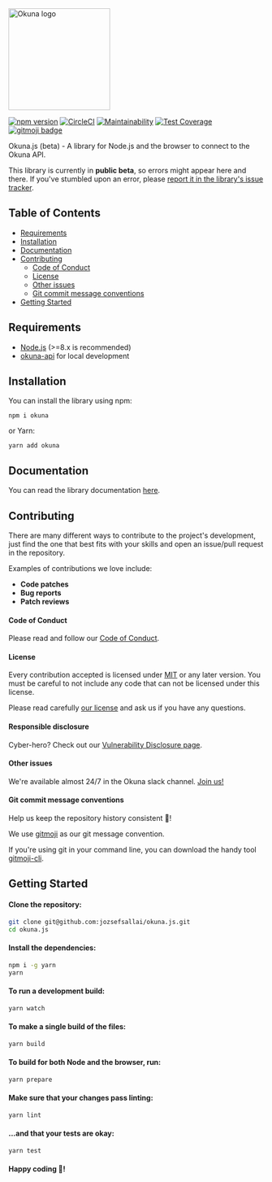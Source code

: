 <img alt="Okuna logo" src="https://i.snag.gy/FAgp8K.jpg" width="200">

[![npm version](https://img.shields.io/npm/v/okuna.svg?style=flat-square)](https://www.npmjs.com/package/okuna) [![CircleCI](https://circleci.com/gh/OkunaOrg/okuna-js/tree/master.svg?style=svg)](https://circleci.com/gh/OkunaOrg/okuna-js/tree/master) [![Maintainability](https://api.codeclimate.com/v1/badges/ac3ecb4e41ecfc2ecaf8/maintainability)](https://codeclimate.com/github/OkunaOrg/okuna-js/maintainability) [![Test Coverage](https://api.codeclimate.com/v1/badges/ac3ecb4e41ecfc2ecaf8/test_coverage)](https://codeclimate.com/github/OkunaOrg/okuna-js/test_coverage) [![gitmoji badge](https://img.shields.io/badge/gitmoji-%20😜%20😍-FFDD67.svg?style=flat-square)](https://github.com/carloscuesta/gitmoji)

Okuna.js (beta) - A library for Node.js and the browser to connect to the Okuna API.

This library is currently in **public beta**, so errors might appear here and there. If you've stumbled upon an error, please [report it in the library's issue tracker](https://github.com/OkunaOrg/okuna-js/issues/new).

## Table of Contents
- [Requirements](#requirements)
- [Installation](#installation)
- [Documentation](#documentation)
- [Contributing](#contributing)
    + [Code of Conduct](#code-of-conduct)
    + [License](#license)
    + [Other issues](#other-issues)
    + [Git commit message conventions](#git-commit-message-conventions)
- [Getting Started](#getting-started)

## Requirements
* [Node.js](https://nodejs.org/en/) (>=8.x is recommended)
* [okuna-api](https://github.com/OkunaOrg/okuna-api) for local development

## Installation

You can install the library using npm:

```
npm i okuna
```

or Yarn:

```
yarn add okuna
```

## Documentation

You can read the library documentation [here](https://okunaorg.github.io/okuna-js/).

## Contributing

There are many different ways to contribute to the project's development, just find the one that best fits with your skills and open an issue/pull request in the repository.

Examples of contributions we love include:

- **Code patches**
- **Bug reports**
- **Patch reviews**

#### Code of Conduct

Please read and follow our [Code of Conduct](https://github.com/OkunaOrg/okuna-js/blob/master/CODE_OF_CONDUCT.md).

#### License

Every contribution accepted is licensed under [MIT](https://opensource.org/licenses/MIT) or any later version. 
You must be careful to not include any code that can not be licensed under this license.

Please read carefully [our license](https://github.com/OkunaOrg/okuna-js/blob/master/LICENSE) and ask us if you have any questions.

#### Responsible disclosure

Cyber-hero? Check out our [Vulnerability Disclosure page](https://www.okuna.io/en/vulnerability-report).

#### Other issues

We're available almost 24/7 in the Okuna slack channel. [Join us!](https://join.slack.com/t/okunaorg/shared_invite/enQtNDI2NjI3MDM0MzA2LTYwM2E1Y2NhYWRmNTMzZjFhYWZlYmM2YTQ0MWEwYjYyMzcxMGI0MTFhNTIwYjU2ZDI1YjllYzlhOWZjZDc4ZWY)

#### Git commit message conventions

Help us keep the repository history consistent 🙏!

We use [gitmoji](https://gitmoji.carloscuesta.me/) as our git message convention.

If you're using git in your command line, you can download the handy tool [gitmoji-cli](https://github.com/carloscuesta/gitmoji-cli).

## Getting Started

#### Clone the repository:

```sh
git clone git@github.com:jozsefsallai/okuna.js.git
cd okuna.js
```

#### Install the dependencies:

```sh
npm i -g yarn
yarn
```

#### To run a development build:

```sh
yarn watch
```

#### To make a single build of the files:

```sh
yarn build
```

#### To build for both Node and the browser, run:

```sh
yarn prepare
```

#### Make sure that your changes pass linting:

```sh
yarn lint
```

#### ...and that your tests are okay:

```sh
yarn test
```

#### Happy coding 🎉!
